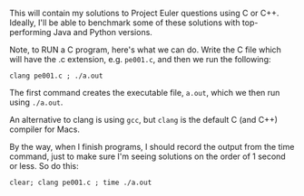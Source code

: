This will contain my solutions to Project Euler questions using C or C++.
Ideally, I'll be able to benchmark some of these solutions with top-performing
Java and Python versions.

Note, to RUN a C program, here's what we can do. Write the C file which will
have the .c extension, e.g. `pe001.c`, and then we run the following:

```
clang pe001.c ; ./a.out 
```

The first command creates the executable file, `a.out`, which we then run using
`./a.out`.

An alternative to clang is using `gcc`, but `clang` is the default C (and C++)
compiler for Macs.

By the way, when I finish programs, I should record the output from the time
command, just to make sure I'm seeing solutions on the order of 1 second or
less. So do this:

```
clear; clang pe001.c ; time ./a.out 
```

